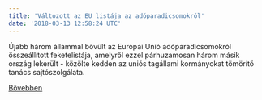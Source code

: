 ```yaml
---
title: 'Változott az EU listája az adóparadicsomokról'
date: '2018-03-13 12:58:24 UTC'
---
```


Újabb három állammal bővült az Európai Unió adóparadicsomokról összeállított feketelistája, amelyről ezzel párhuzamosan három másik ország lekerült - közölte kedden az uniós tagállami kormányokat tömörítő tanács sajtószolgálata.


[Bővebben](http://ift.tt/2p997ku)
